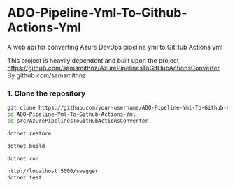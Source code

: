 # ADO-Pipeline-Yml-To-Github-Actions-Yml
A web api for converting Azure DevOps pipeline yml to GitHub Actions yml


This project is heavily dependent and built upon the project 
https://github.com/samsmithnz/AzurePipelinesToGitHubActionsConverter
By 
github.com/samsmithnz



### 1. Clone the repository
```bash
git clone https://github.com/your-username/ADO-Pipeline-Yml-To-Github-Actions-Yml.git
cd ADO-Pipeline-Yml-To-Github-Actions-Yml
cd src/AzurePipelinesToGitHubActionsConverter

dotnet restore

dotnet build

dotnet run 

http://localhost:5000/swagger
dotnet test



